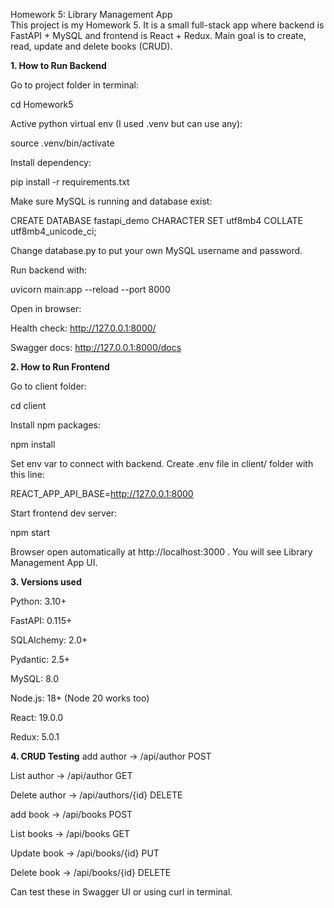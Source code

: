 Homework 5: Library Management App  
This project is my Homework 5. It is a small full-stack app where backend is FastAPI + MySQL and frontend is React + Redux.
Main goal is to create, read, update and delete books (CRUD).

**1. How to Run Backend**

Go to project folder in terminal:

cd Homework5

Active python virtual env (I used .venv but can use any):

source .venv/bin/activate

Install dependency:

pip install -r requirements.txt

Make sure MySQL is running and database exist:

CREATE DATABASE fastapi_demo CHARACTER SET utf8mb4 COLLATE utf8mb4_unicode_ci;

Change database.py to put your own MySQL username and password.

Run backend with:

uvicorn main:app --reload --port 8000

Open in browser:

Health check: http://127.0.0.1:8000/

Swagger docs: http://127.0.0.1:8000/docs

**2. How to Run Frontend**

Go to client folder:

cd client

Install npm packages:

npm install

Set env var to connect with backend. Create .env file in client/ folder with this line:

REACT_APP_API_BASE=http://127.0.0.1:8000

Start frontend dev server:

npm start

Browser open automatically at http://localhost:3000
. You will see Library Management App UI.

**3. Versions used**

Python: 3.10+

FastAPI: 0.115+

SQLAlchemy: 2.0+

Pydantic: 2.5+

MySQL: 8.0

Node.js: 18+ (Node 20 works too)

React: 19.0.0

Redux: 5.0.1

**4. CRUD Testing**
add author → /api/author POST

List author → /api/author GET

Delete author → /api/authors/{id} DELETE

add book → /api/books POST

List books → /api/books GET

Update book → /api/books/{id} PUT

Delete book → /api/books/{id} DELETE

Can test these in Swagger UI or using curl in terminal.